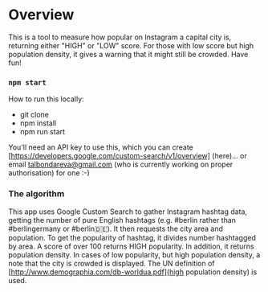 # Overview

This is a tool to measure how popular on Instagram a capital city is, returning either "HIGH" or "LOW" score. For those with low score but high population density, it gives a warning that it might still be crowded. Have fun! 

### `npm start`

How to run this locally: 
* git clone 
* npm install
* npm run start

You'll need an API key to use this, which you can create [https://developers.google.com/custom-search/v1/overview] (here)... or email talbondareva@gmail.com (who is currently working on proper authorisation) for one :-)

### The algorithm

This app uses Google Custom Search to gather Instagram hashtag data, getting the number of pure English hashtags (e.g. #berlin rather than #berlingermany or #berlin🇩🇪). It then requests the city area and population. To get the popularity of hashtag, it divides number hashtagged by area. A score of over 100 returns HIGH popularity. In addition, it returns population density. In cases of low popularity, but high population density, a note that the city is crowded is displayed. The UN definition of [http://www.demographia.com/db-worldua.pdf](high population density) is used.